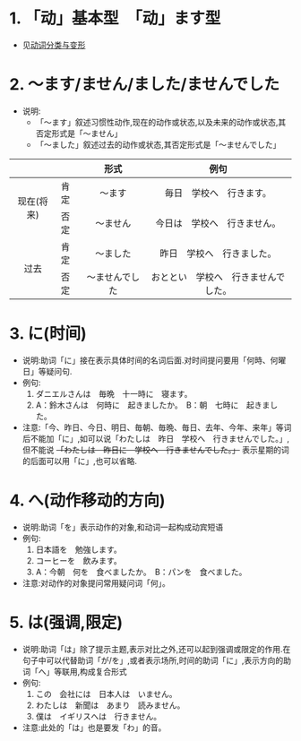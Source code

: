 # 1. 「动」基本型　「动」ます型
  - 见[动词分类与变形](./动词分类与变形.md)

# 2. ～ます/ません/ました/ませんでした
  - 说明:
     - 「～ます」叙述习惯性动作,现在的动作或状态,以及未来的动作或状态,其否定形式是「～ません」
     - 「～ました」叙述过去的动作或状态,其否定形式是「～ませんでした」
  <table>
     <thead>
     <tr>
     	<th align="center" colspan="2"></th>
     	<th align="center">形式</th>
     	<th align="center">例句</th>
     </tr>
     </thead>
     <tbody>
     <tr>
     	<td align="center" rowspan="2">现在(将来)</td>
     	<td>肯定</td>
     	<td align="center">～ます</td>
     	<td align="center">毎日　学校へ　行きます。</td>
     </tr>
     <tr>
     	<td>否定</td>
     	<td align="center">～ません</td>
     	<td align="center">今日は　学校へ　行きません。</td>
     </tr>
     <tr>
     	<td align="center" rowspan="2">过去</td>
     	<td>肯定</td>
     	<td align="center">～ました</td>
     	<td align="center">昨日　学校へ　行きました。</td>
     </tr>
     <tr>
     	<td>否定</td>
     	<td align="center">～ませんでした</td>
     	<td align="center">おととい　学校へ　行きませんでした。</td>
     </tr>
     </tbody>
     </table>

# 3. に(时间)
  - 说明:助词「に」接在表示具体时间的名词后面.对时间提问要用「何時、何曜日」等疑问句.
  - 例句:
     1. ダニエルさんは　毎晩　十一時に　寝ます。
     2. A：鈴木さんは　何時に　起きましたか。　B：朝　七時に　起きました。
  - 注意:「今、昨日、今日、明日、毎朝、毎晩、毎日、去年、今年、来年」等词后不能加「に」,如可以说「わたしは　昨日　学校へ　行きませんでした。」,但不能说 ~~「わたしは　昨日に　学校へ　行きませんでした。」~~ 表示星期的词的后面可以用「に」,也可以省略.

# 4. へ(动作移动的方向)
  - 说明:助词「を」表示动作的对象,和动词一起构成动宾短语
  - 例句:
     1. 日本語を　勉強します。
     2. コーヒーを　飲みます。
     3. A：今朝　何を　食べましたか。　B：パンを　食べました。
  - 注意:对动作的对象提问常用疑问词「何」。
 
# 5. は(强调,限定)
  - 说明:助词「は」除了提示主题,表示对比之外,还可以起到强调或限定的作用.在句子中可以代替助词「が/を」,或者表示场所,时间的助词「に」,表示方向的助词「へ」等联用,构成复合形式
  - 例句:
     1. この　会社には　日本人は　いません。
     2. わたしは　新聞は　あまり　読みません。
     3. 僕は　イギリスへは　行きません。
  - 注意:此处的「は」也是要发「わ」的音。
